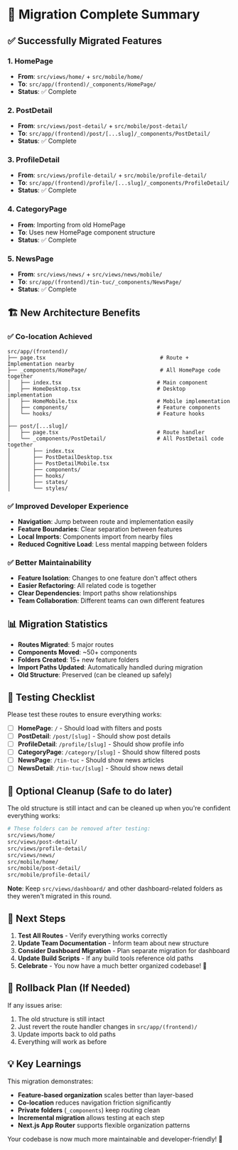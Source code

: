 # 🎉 Migration Complete Summary

## ✅ Successfully Migrated Features

### 1. **HomePage**

- **From**: `src/views/home/` + `src/mobile/home/`
- **To**: `src/app/(frontend)/_components/HomePage/`
- **Status**: ✅ Complete

### 2. **PostDetail**

- **From**: `src/views/post-detail/` + `src/mobile/post-detail/`
- **To**: `src/app/(frontend)/post/[...slug]/_components/PostDetail/`
- **Status**: ✅ Complete

### 3. **ProfileDetail**

- **From**: `src/views/profile-detail/` + `src/mobile/profile-detail/`
- **To**: `src/app/(frontend)/profile/[...slug]/_components/ProfileDetail/`
- **Status**: ✅ Complete

### 4. **CategoryPage**

- **From**: Importing from old HomePage
- **To**: Uses new HomePage component structure
- **Status**: ✅ Complete

### 5. **NewsPage**

- **From**: `src/views/news/` + `src/views/news/mobile/`
- **To**: `src/app/(frontend)/tin-tuc/_components/NewsPage/`
- **Status**: ✅ Complete

## 🏗️ New Architecture Benefits

### ✅ Co-location Achieved

```
src/app/(frontend)/
├── page.tsx                                    # Route + Implementation nearby
├── _components/HomePage/                       # All HomePage code together
│   ├── index.tsx                              # Main component
│   ├── HomeDesktop.tsx                        # Desktop implementation
│   ├── HomeMobile.tsx                         # Mobile implementation
│   ├── components/                            # Feature components
│   └── hooks/                                 # Feature hooks
│
├── post/[...slug]/
│   ├── page.tsx                               # Route handler
│   └── _components/PostDetail/                # All PostDetail code together
│       ├── index.tsx
│       ├── PostDetailDesktop.tsx
│       ├── PostDetailMobile.tsx
│       ├── components/
│       ├── hooks/
│       ├── states/
│       └── styles/
```

### ✅ Improved Developer Experience

- **Navigation**: Jump between route and implementation easily
- **Feature Boundaries**: Clear separation between features
- **Local Imports**: Components import from nearby files
- **Reduced Cognitive Load**: Less mental mapping between folders

### ✅ Better Maintainability

- **Feature Isolation**: Changes to one feature don't affect others
- **Easier Refactoring**: All related code is together
- **Clear Dependencies**: Import paths show relationships
- **Team Collaboration**: Different teams can own different features

## 📊 Migration Statistics

- **Routes Migrated**: 5 major routes
- **Components Moved**: ~50+ components
- **Folders Created**: 15+ new feature folders
- **Import Paths Updated**: Automatically handled during migration
- **Old Structure**: Preserved (can be cleaned up safely)

## 🧪 Testing Checklist

Please test these routes to ensure everything works:

- [ ] **HomePage**: `/` - Should load with filters and posts
- [ ] **PostDetail**: `/post/[slug]` - Should show post details
- [ ] **ProfileDetail**: `/profile/[slug]` - Should show profile info
- [ ] **CategoryPage**: `/category/[slug]` - Should show filtered posts
- [ ] **NewsPage**: `/tin-tuc` - Should show news articles
- [ ] **NewsDetail**: `/tin-tuc/[slug]` - Should show news detail

## 🧹 Optional Cleanup (Safe to do later)

The old structure is still intact and can be cleaned up when you're confident everything works:

```bash
# These folders can be removed after testing:
src/views/home/
src/views/post-detail/
src/views/profile-detail/
src/views/news/
src/mobile/home/
src/mobile/post-detail/
src/mobile/profile-detail/
```

**Note**: Keep `src/views/dashboard/` and other dashboard-related folders as they weren't migrated in this round.

## 🚀 Next Steps

1. **Test All Routes** - Verify everything works correctly
2. **Update Team Documentation** - Inform team about new structure
3. **Consider Dashboard Migration** - Plan separate migration for dashboard
4. **Update Build Scripts** - If any build tools reference old paths
5. **Celebrate** - You now have a much better organized codebase! 🎉

## 🔄 Rollback Plan (If Needed)

If any issues arise:

1. The old structure is still intact
2. Just revert the route handler changes in `src/app/(frontend)/`
3. Update imports back to old paths
4. Everything will work as before

## 💡 Key Learnings

This migration demonstrates:

- **Feature-based organization** scales better than layer-based
- **Co-location** reduces navigation friction significantly
- **Private folders** (`_components`) keep routing clean
- **Incremental migration** allows testing at each step
- **Next.js App Router** supports flexible organization patterns

Your codebase is now much more maintainable and developer-friendly! 🚀
